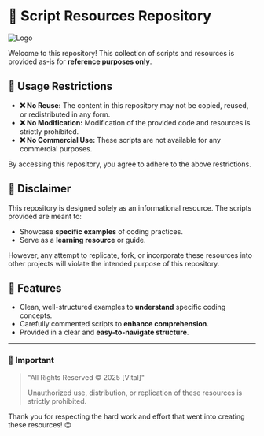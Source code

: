 # 🌟 Script Resources Repository

![Logo](https://cdn.discordapp.com/icons/1252823989479538708/d8bb675bc2d5f25e7801729e32015b51.webp?size=240)

Welcome to this repository! This collection of scripts and resources is provided as-is for **reference purposes only**.

## 🚫 Usage Restrictions

- **❌ No Reuse:** The content in this repository may not be copied, reused, or redistributed in any form.
- **❌ No Modification:** Modification of the provided code and resources is strictly prohibited.
- **❌ No Commercial Use:** These scripts are not available for any commercial purposes.

By accessing this repository, you agree to adhere to the above restrictions. 

## 📜 Disclaimer

This repository is designed solely as an informational resource. The scripts provided are meant to:

- Showcase **specific examples** of coding practices.
- Serve as a **learning resource** or guide.

However, any attempt to replicate, fork, or incorporate these resources into other projects will violate the intended purpose of this repository.

## 🌈 Features

- Clean, well-structured examples to **understand** specific coding concepts.
- Carefully commented scripts to **enhance comprehension**.
- Provided in a clear and **easy-to-navigate structure**.

---

### 🛑 Important

> "All Rights Reserved © 2025 [Vital]"
> 
> Unauthorized use, distribution, or replication of these resources is strictly prohibited.

Thank you for respecting the hard work and effort that went into creating these resources! 😊
